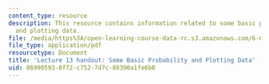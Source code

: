 ```yaml
---
content_type: resource
description: This resource contains information related to some basic probability
  and plotting data.
file: /media/https%3A/open-learning-course-data-rc.s3.amazonaws.com/6-00sc-introduction-to-computer-science-and-programming-spring-2011/869905938f72c7527d7c80390a1fe6b0_MIT6_00SCS11_lec13.pdf
file_type: application/pdf
resourcetype: Document
title: 'Lecture 13 handout: Some Basic Probability and Plotting Data'
uid: 86990593-8f72-c752-7d7c-80390a1fe6b0
---
```

